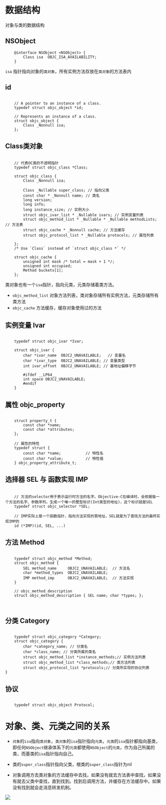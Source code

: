 # 数据结构

对象与类的数据结构

## NSObject

```objc
    @interface NSObject <NSObject> {
        Class isa  OBJC_ISA_AVAILABILITY;
    }
```

`isa` 指针指向对象的`类对象`，所有实例方法存放在`类对象`的方法表内

## id

```objc

    // A pointer to an instance of a class.
    typedef struct objc_object *id;
    
    // Represents an instance of a class.
    struct objc_object {
        Class _Nonnull isa;
    };
```

## Class类对象

```objc
    
    // 代表OC类的不透明指针
    typedef struct objc_class *Class;

    struct objc_class {
        Class _Nonnull isa;

        Class _Nullable super_class; // 指向父类
        const char * _Nonnull name; // 类名
        long version;
        long info;
        long instance_size; // 实例大小
        struct objc_ivar_list * _Nullable ivars; // 实例变量列表
        struct objc_method_list * _Nullable * _Nullable methodLists; // 方法表
        struct objc_cache * _Nonnull cache; // 方法缓存
        struct objc_protocol_list * _Nullable protocols; // 属性列表

    };
    /* Use `Class` instead of `struct objc_class *` */
    
    struct objc_cache {
        unsigned int mask /* total = mask + 1 */;
        unsigned int occupied;
        Method buckets[1];
    };
```

类对象也有一个`isa`指针，指向元类，元类存储着类方法。

- `objc_method_list` 对象方法列表，类对象存储所有实例方法，元类存储所有类方法
- `objc_cache` 方法缓存，缓存对象使用过的方法

## 实例变量 Ivar

```objc

    typedef struct objc_ivar *Ivar;
    
    struct objc_ivar {
        char *ivar_name  OBJC2_UNAVAILABLE;   // 变量名
        char *ivar_type  OBJC2_UNAVAILABLE;	// 变量类型
        int ivar_offset  OBJC2_UNAVAILABLE;	// 基地址偏移字节		            
           
        #ifdef __LP64__
        int space OBJC2_UNAVAILABLE;
        #endif
    }

```

## 属性 objc_property

```objc
    
    struct property_t {
        const char *name;
        const char *attributes;
    };

    // 属性的特性
    typedef struct {
        const char *name;           // 特性名
        const char *value;          // 特性值
    } objc_property_attribute_t;
```

## 选择器 SEL 与 函数实现 IMP

```objc
    
    // 方法的selector用于表示运行时方法的名字。Objective-C在编译时，会依据每一个方法的名字、参数序列，生成一个唯一的整型标识(Int类型的地址)，这个标识就是SEL
    typedef struct objc_selector *SEL;
    
    // IMP实际上是一个函数指针，指向方法实现的首地址，SEL就是为了查找方法的最终实现IMP的
    id (*IMP)(id, SEL, ...)

```

## 方法 Method

```objc
    
    typedef struct objc_method *Method;
    struct objc_method {
        SEL method_name     OBJC2_UNAVAILABLE;	// 方法名
        char *method_types  OBJC2_UNAVAILABLE;
        IMP method_imp      OBJC2_UNAVAILABLE;	// 方法实现
    }
    
    // objc_method_description
    struct objc_method_description { SEL name; char *types; };

    
```

## 分类 Category

```objc

    typedef struct objc_category *Category;
    struct objc_category {
        char *category_name; // 分类名
        char *class_name; // 分类所属的类名
        struct objc_method_list *instance_methods;// 实例方法列表
        struct objc_method_list *class_methods;// 类方法列表
        struct objc_protocol_list *protocols;// 分类所实现的协议列表
}    
```

## 协议

```objc 
	
    typedef struct objc_object Protocol;

```

# 对象、类、元类之间的关系

- `对象`的`isa`指向`类对象`，`类对象`的`isa`指针指向`元类`，`元类`的`isa`指针都指向基类，即任何`NSObject`继承体系下的`元类`都使用`NSObject`的`元类`，作为自己所属的类，而基类的`isa`指针指向自己。

- 类的`super_class`指针指向父类，根类的`super_class`指针为nil

- 对象调用方去类对象的方法缓存中去找，如果没有就去方法表中查找，如果没有就去父类中查找，直到找到。找到后调用方法，并缓存在方法缓存中。如果没有找到就会走消息转发机制。

![](/assets/WechatIMG64077.jpeg)
